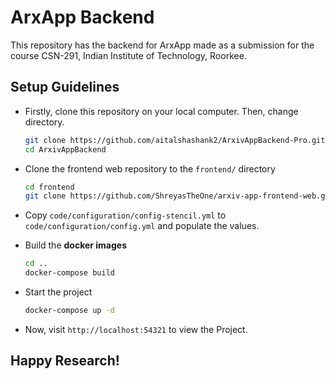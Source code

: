 # ArxApp Backend

This repository has the backend for ArxApp made as a submission for the course CSN-291, Indian Institute of Technology, Roorkee.

## Setup Guidelines

- Firstly, clone this repository on your local computer. Then, change directory.
	```bash
	git clone https://github.com/aitalshashank2/ArxivAppBackend-Pro.git
	cd ArxivAppBackend
	```

- Clone the frontend web repository to the ```frontend/``` directory
	```bash
	cd frontend
	git clone https://github.com/ShreyasTheOne/arxiv-app-frontend-web.git
	```

- Copy ```code/configuration/config-stencil.yml``` to ```code/configuration/config.yml``` and populate the values.

- Build the **docker images**
	```bash
	cd ..
	docker-compose build
	```

- Start the project
	```bash
	docker-compose up -d
	```

- Now, visit `http://localhost:54321` to view the Project.

## Happy Research!
